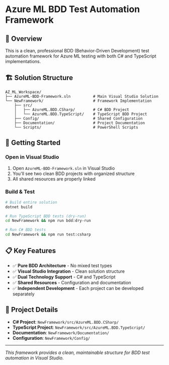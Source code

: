 # Azure ML BDD Test Automation Framework

## 🎯 Overview
This is a clean, professional BDD (Behavior-Driven Development) test automation framework for Azure ML testing with both C# and TypeScript implementations.

## 🏗️ Solution Structure
```
AZ_ML_Workspace/
├── AzureML-BDD-Framework.sln          # Main Visual Studio Solution
└── NewFramework/                      # Framework Implementation
    ├── src/
    │   ├── AzureML.BDD.CSharp/        # C# BDD Project
    │   └── AzureML.BDD.TypeScript/    # TypeScript BDD Project
    ├── Config/                        # Shared Configuration
    ├── Documentation/                 # Project Documentation
    └── Scripts/                       # PowerShell Scripts
```

## 🚀 Getting Started

### Open in Visual Studio
1. Open `AzureML-BDD-Framework.sln` in Visual Studio
2. You'll see two clean BDD projects with organized structure
3. All shared resources are properly linked

### Build & Test
```bash
# Build entire solution
dotnet build

# Run TypeScript BDD tests (dry-run)
cd NewFramework && npm run bdd:dry-run

# Run C# BDD tests
cd NewFramework && npm run test:csharp
```

## 📋 Key Features
- ✅ **Pure BDD Architecture** - No mixed test types
- ✅ **Visual Studio Integration** - Clean solution structure
- ✅ **Dual Technology Support** - C# and TypeScript
- ✅ **Shared Resources** - Configuration and documentation
- ✅ **Independent Development** - Each project can be developed separately

## 📁 Project Details
- **C# Project**: `NewFramework/src/AzureML.BDD.CSharp/`
- **TypeScript Project**: `NewFramework/src/AzureML.BDD.TypeScript/`
- **Documentation**: `NewFramework/Documentation/`
- **Configuration**: `NewFramework/Config/`

---
*This framework provides a clean, maintainable structure for BDD test automation in Visual Studio.*